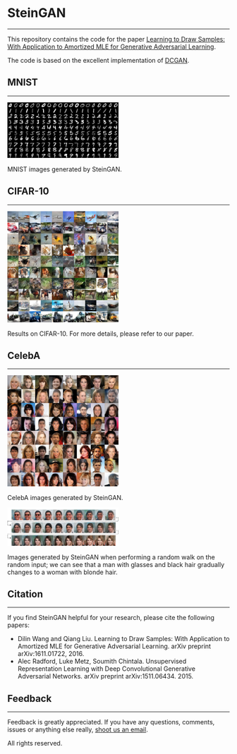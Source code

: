 # SteinGAN
----------
This repository contains the code for the paper [Learning to Draw Samples: With Application to Amortized MLE for Generative Adversarial Learning](https://arxiv.org/pdf/1611.01722.pdf).

The code is based on the excellent implementation of [DCGAN](https://github.com/Newmu/dcgan_code).

## MNIST
----------
<img src="images/mnist_samples.png" width="50%">

MNIST images generated by SteinGAN.

## CIFAR-10
----------
<img src="images/cifar10_samples.png" width="50%">

Results on CIFAR-10. For more details, please refer to our paper.

## CelebA
----------
<img src="images/celeba_samples.png" width="50%">

CelebA images generated by SteinGAN.

<img src="images/celeba_random_walk.png" width="50%">

Images generated by SteinGAN when performing a random walk on the random input; we can see that a man with glasses and black hair gradually changes to a woman with blonde hair.

## Citation
----------
If you find SteinGAN helpful for your research, please cite the following papers:
* Dilin Wang and Qiang Liu. Learning to Draw Samples: With Application to Amortized MLE for Generative Adversarial Learning. arXiv preprint arXiv:1611.01722, 2016.
* Alec Radford, Luke Metz, Soumith Chintala. Unsupervised Representation Learning with Deep Convolutional Generative Adversarial Networks. arXiv preprint arXiv:1511.06434. 2015.


## Feedback
----------
Feedback is greatly appreciated. If you have any questions, comments, issues or anything else really, [shoot us an email](mailto:dilin.wang.gr@dartmouth.edu).

All rights reserved.
